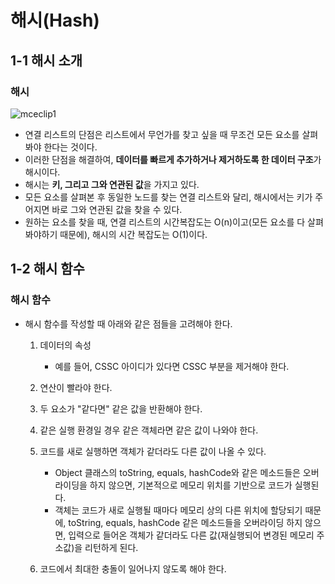 # 해시(Hash)



## 1-1 해시 소개



### 해시

![mceclip1](https://user-images.githubusercontent.com/88477839/170809778-d1e9fc20-edbb-47cf-b190-d5611cfa6c84.png)



+ 연결 리스트의 단점은 리스트에서 무언가를 찾고 싶을 때 무조건 모든 요소를 살펴봐야 한다는 것이다. 
+ 이러한 단점을 해결하여, **데이터를 빠르게 추가하거나 제거하도록 한 데이터 구조**가 해시이다.
+ 해시는 **키, 그리고 그와 연관된 값**을 가지고 있다. 
+ 모든 요소를 살펴본 후 동일한 노드를 찾는 연결 리스트와 달리, 해시에서는 키가 주어지면 바로 그와 연관된 값을 찾을 수 있다.
+ 원하는 요소를 찾을 때, 연결 리스트의 시간복잡도는 O(n)이고(모든 요소를 다 살펴봐야하기 때문에),  해시의 시간 복잡도는 O(1)이다.



## 1-2 해시 함수



### 해시 함수

+ 해시 함수를 작성할 때 아래와 같은 점들을 고려해야 한다.

  1. 데이터의 속성
     + 예를 들어, CSSC 아이디가 있다면 CSSC 부분을 제거해야 한다.
  2. 연산이 빨라야 한다.

  3. 두 요소가 "같다면" 같은 값을 반환해야 한다.

  4. 같은 실행 환경일 경우 같은 객체라면 같은 값이 나와야 한다.

  5. 코드를 새로 실행하면 객체가 같더라도 다른 값이 나올 수 있다.
     + Object 클래스의 toString, equals, hashCode와 같은 메소드들은 오버라이딩을 하지 않으면, 기본적으로 메모리 위치를 기반으로 코드가 실행된다. 
     + 객체는 코드가 새로 실행될 때마다 메모리 상의 다른 위치에 할당되기 때문에, toString, equals, hashCode 같은 메소드들을 오버라이딩 하지 않으면, 입력으로 들어온 객체가 같더라도 다른 값(재실행되어 변경된 메모리 주소값)을 리턴하게 된다.

  6. 코드에서 최대한 충돌이 일어나지 않도록 해야 한다.

  